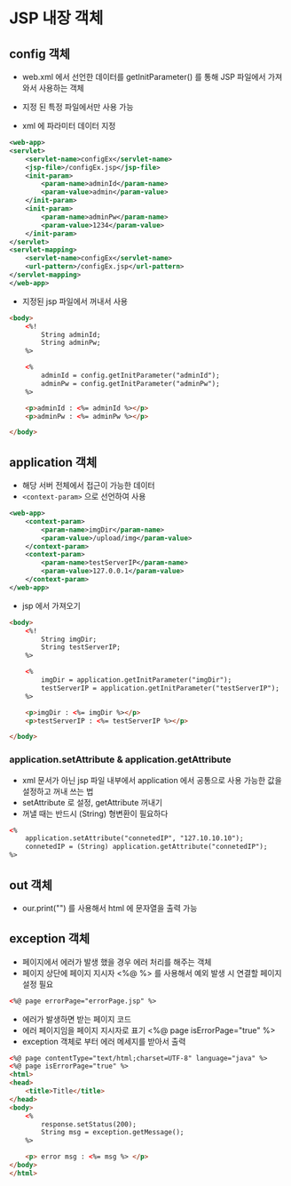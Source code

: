 # JSP 내장 객체

## config 객체

- web.xml 에서 선언한 데이터를 getInitParameter() 를 통해 JSP 파일에서 가져와서 사용하는 객체
- 지정 된 특정 파일에서만 사용 가능

- xml 에 파라미터 데이터 지정

```xml
<web-app>
<servlet>
    <servlet-name>configEx</servlet-name>
    <jsp-file>/configEx.jsp</jsp-file>
    <init-param>
        <param-name>adminId</param-name>
        <param-value>admin</param-value>
    </init-param>
    <init-param>
        <param-name>adminPw</param-name>
        <param-value>1234</param-value>
    </init-param>
</servlet>
<servlet-mapping>
    <servlet-name>configEx</servlet-name>
    <url-pattern>/configEx.jsp</url-pattern>
</servlet-mapping>
</web-app>
```

- 지정된 jsp 파일에서 꺼내서 사용

```html
<body>
    <%!
        String adminId;
        String adminPw;
    %>

    <%
        adminId = config.getInitParameter("adminId");
        adminPw = config.getInitParameter("adminPw");
    %>

    <p>adminId : <%= adminId %></p>
    <p>adminPw : <%= adminPw %></p>

</body>
```

## application 객체

- 해당 서버 전체에서 접근이 가능한 데이터
- `<context-param>` 으로 선언하여 사용

```xml
<web-app>
    <context-param>
        <param-name>imgDir</param-name>
        <param-value>/upload/img</param-value>
    </context-param>
    <context-param>
        <param-name>testServerIP</param-name>
        <param-value>127.0.0.1</param-value>
    </context-param>
</web-app>
```

- jsp 에서 가져오기

```html
<body>
    <%!       
        String imgDir;
        String testServerIP;
    %>

    <%
        imgDir = application.getInitParameter("imgDir");
        testServerIP = application.getInitParameter("testServerIP");
    %>

    <p>imgDir : <%= imgDir %></p>
    <p>testServerIP : <%= testServerIP %></p>

</body>
```

### application.setAttribute & application.getAttribute

- xml 문서가 아닌 jsp 파일 내부에서 application 에서 공통으로 사용 가능한 값을 설정하고 꺼내 쓰는 법
- setAttribute 로 설정, getAttribute 꺼내기
- 꺼낼 때는 반드시 (String) 형변환이 필요하다

```html
<%
    application.setAttribute("connetedIP", "127.10.10.10");
    connetedIP = (String) application.getAttribute("connetedIP");
%>
```

## out 객체

- our.print("") 를 사용해서 html 에 문자열을 출력 가능

## exception 객체

- 페이지에서 에러가 발생 했을 경우 에러 처리를 해주는 객체
- 페이지 상단에 페이지 지시자 <%@ %> 를 사용해서 예외 발생 시 연결할 페이지 설정 필요

```html
<%@ page errorPage="errorPage.jsp" %>
```

- 에러가 발생하면 받는 페이지 코드
- 에러 페이지임을 페이지 지시자로 표기 <%@ page isErrorPage="true" %>
- exception 객체로 부터 에러 메세지를 받아서 출력

```html
<%@ page contentType="text/html;charset=UTF-8" language="java" %>
<%@ page isErrorPage="true" %>
<html>
<head>
    <title>Title</title>
</head>
<body>
    <%
        response.setStatus(200);
        String msg = exception.getMessage();
    %>

    <p> error msg : <%= msg %> </p>
</body>
</html>
```
